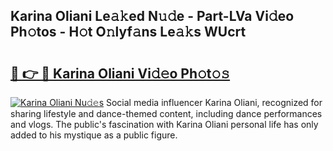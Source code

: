 ## Karina Oliani Le𝚊𝚔ed N𝚞𝚍e - Part-LVa Vi𝚍eo Ph𝚘tos - H𝚘t O𝚗lyf𝚊ns Le𝚊𝚔s WUcrt

# <h2><a href="http://hf6t0e.feru.top/?c=Karina+Oliani">🔗 👉 🔴 Karina Oliani Vi𝚍𝚎o Ph𝚘t𝚘𝚜</a></h2>

[![Karina Oliani Nu𝚍𝚎s](https://i.imgur.com/0TWrTi3.gif)](http://hf6t0e.feru.top/?c=Karina+Oliani)
Social media influencer Karina Oliani, recognized for sharing lifestyle and dance-themed content, including dance performances and vlogs. The public's fascination with Karina Oliani personal life has only added to his mystique as a public figure. 
